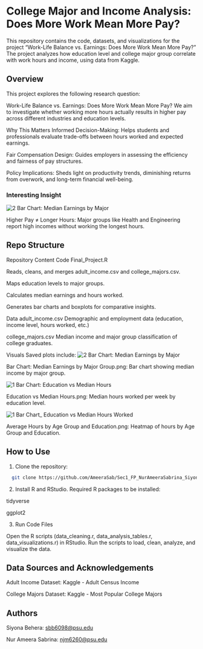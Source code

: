 # College Major and Income Analysis: Does More Work Mean More Pay?

This repository contains the code, datasets, and visualizations for the project “Work-Life Balance vs. Earnings: Does More Work Mean More Pay?” The project analyzes how education level and college major group correlate with work hours and income, using data from Kaggle.

## Overview

This project explores the following research question:

Work-Life Balance vs. Earnings: Does More Work Mean More Pay?
We aim to investigate whether working more hours actually results in higher pay across different industries and education levels.

Why This Matters
Informed Decision-Making: Helps students and professionals evaluate trade-offs between hours worked and expected earnings.

Fair Compensation Design: Guides employers in assessing the efficiency and fairness of pay structures.

Policy Implications: Sheds light on productivity trends, diminishing returns from overwork, and long-term financial well-being.


### Interesting Insight

![2  Bar Chart: Median Earnings by Major](https://github.com/user-attachments/assets/1f773823-a215-4b45-89df-3361f9219f40)


Higher Pay ≠ Longer Hours: Major groups like Health and Engineering report high incomes without working the longest hours.


## Repo Structure

Repository Content
Code
Final_Project.R

Reads, cleans, and merges adult_income.csv and college_majors.csv.

Maps education levels to major groups.

Calculates median earnings and hours worked.

Generates bar charts and boxplots for comparative insights.

Data
adult_income.csv
Demographic and employment data (education, income level, hours worked, etc.)

college_majors.csv
Median income and major group classification of college graduates.

Visuals
Saved plots include:
![2  Bar Chart: Median Earnings by Major](https://github.com/user-attachments/assets/480ff7b5-9aaa-41d0-9f7c-8bd07a1c072b)

Bar Chart: Median Earnings by Major Group.png: Bar chart showing median income by major group.



![1  Bar Chart: Education vs Median Hours](https://github.com/user-attachments/assets/8bf1fda8-cea9-4cd3-b12e-9d3b22e679fd)

Education vs Median Hours.png: Median hours worked per week by education level.


![1  Bar Chart_ Education vs Median Hours Worked](https://github.com/user-attachments/assets/f08d3b04-b621-4f39-aadf-3fbd68dce1e7)

Average Hours by Age Group and Education.png: Heatmap of hours by Age Group and Education. 

## How to Use

1. Clone the repository:

 ```bash
   git clone https://github.com/AmeeraSab/Sec1_FP_NurAmeeraSabrina_SiyonaBehera.git
   ```

2. Install R and RStudio. 
Required R packages to be installed:

  tidyverse

  ggplot2

3. Run Code Files
   
  Open the R scripts (data_cleaning.r, data_analysis_tables.r, data_visualizations.r) in RStudio.
  Run the scripts to load, clean, analyze, and visualize the data.

## Data Sources and Acknowledgements

Adult Income Dataset: Kaggle - Adult Census Income

College Majors Dataset: Kaggle - Most Popular College Majors


## Authors

Siyona Behera: sbb6098@psu.edu

Nur Ameera Sabrina: njm6260@psu.edu
